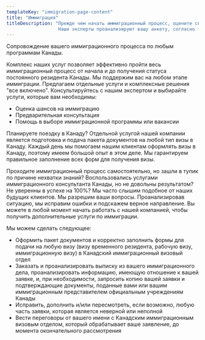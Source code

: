 ```yaml
---
templateKey: "immigration-page-content"
title: "Иммиграция"
titleDescription: "Прежде чем начать иммиграционный процесс, оцените свои шансы на получение иммиграционной визы в Канаду или на временный въезд в Канаду. 
                   Наши эксперты проанализируют вашу анкету, согласно требований Канадского законодательства и определят ваши шансы."
---
```

Сопровождение вашего иммиграционного процесса по любым программам Канады.

Комплекс наших услуг позволяет эффективно пройти весь иммиграционный процесс от начала и до получения статуса постоянного резидента Канады. Мы поддержим вас на любом этапе иммиграции. Предлагаем отдельные услуги и комплексные решения "все включено". Консультируйтесь с нашим экспертом и выбирайте услуги, которые вам необходимы:

* Оценка шансов на иммиграцию
* Предварительная консультация
* Помощь в выборе иммиграционной программы или вакансии

Планируете поездку в Канаду? Отдельной услугой нашей компании является подготовка и подача пакета документов на любой тип визы в Канаду. Каждый день мы помогаем нашим клиентам оформлять визы в Канаду, поэтому имеем большой опыт в этом деле. Мы гарантируем правильное заполнение всех форм для получения визы.

Проходите иммиграционный процесс самостоятельно, но зашли в тупик по причине нехватки знаний? Воспользовались услугами иммиграционного консультанта Канады, но не довольны результатом? Не уверенны в успехе на 100%?
Мы часто слышим подобное от наших будущих клиентов. Мы разрешим ваши вопросы. Проанализировав ситуацию, мы исправим ошибки и подскажем верное направление.
Вы можете в любой момент начать работать с нашей компанией, чтобы получить дополнительные услуги по иммиграции.

Мы можем сделать следующее:

* Оформить пакет документов и корректно заполнить формы для подачи на любую визу (визу временного резидента, рабочую визу, иммиграционную визу) в Канадский иммиграционный визовый отдел
* Заказать и проанализировать выписку из вашего иммиграционного дела, проанализировать информацию, имеющую отношение к вашей заявке, и, при необходимости, запросить копию вашей заявки и подтверждающие документы, поданные вами или вашим иммиграционным представителем официальным учреждениям Канады
* Исправить, дополнить и/или пересмотреть, если возможно, любую часть заявки, которая является неверной или неполной
* Вести переговоры от вашего имени с Канадским иммиграционным визовым отделом, который обрабатывает ваше заявление, до момента окончательного рассмотрения

